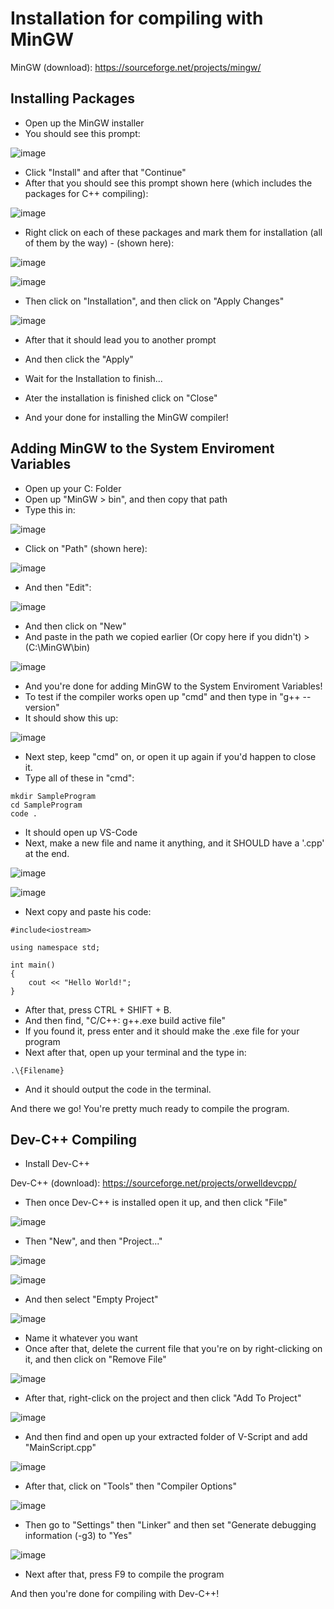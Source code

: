 # Installation for compiling with MinGW

MinGW (download): https://sourceforge.net/projects/mingw/

## Installing Packages

- Open up the MinGW installer
- You should see this prompt:

![image](https://user-images.githubusercontent.com/86795271/147414297-d5be26e3-ff11-4274-917f-a99065dc2820.png)

- Click "Install" and after that "Continue"
- After that you should see this prompt shown here (which includes the packages for C++ compiling):

![image](https://user-images.githubusercontent.com/86795271/147414342-b96834ac-9b37-4c95-95be-0d042c54da80.png)

- Right click on each of these packages and mark them for installation (all of them by the way) - (shown here):

![image](https://user-images.githubusercontent.com/86795271/147414381-2dd3b604-bb6e-4f1b-acb0-4e679691c6c3.png)

![image](https://user-images.githubusercontent.com/86795271/147414732-abebfaa1-4876-415d-a763-b3d4310df288.png)

- Then click on "Installation", and then click on "Apply Changes"

![image](https://user-images.githubusercontent.com/86795271/147414394-aeef8caf-55cf-4b79-aa5d-ff2b4838cec7.png)

- After that it should lead you to another prompt
- And then click the "Apply"

- Wait for the Installation to finish...
- Ater the installation is finished click on "Close"
- And your done for installing the MinGW compiler!

## Adding MinGW to the System Enviroment Variables

- Open up your C: Folder
- Open up "MinGW > bin", and then copy that path
- Type this in:

![image](https://user-images.githubusercontent.com/86795271/147414524-742a7611-b21c-4373-a9cd-36659b713512.png)

- Click on "Path" (shown here):

![image](https://user-images.githubusercontent.com/86795271/147414540-87869fdc-9219-49c5-90ce-22b5fdca0f3b.png)

- And then "Edit":

![image](https://user-images.githubusercontent.com/86795271/147414558-aeda6c33-9434-40f7-811e-b4c5bc276a2b.png)

- And then click on "New"
- And paste in the path we copied earlier (Or copy here if you didn't) > (C:\MinGW\bin)

![image](https://user-images.githubusercontent.com/86795271/147414619-2ce92189-6e3a-4564-95f2-33d51b9930ac.png)

- And you're done for adding MinGW to the System Enviroment Variables!
- To test if the compiler works open up "cmd" and then type in "g++ --version"
- It should show this up:

![image](https://user-images.githubusercontent.com/86795271/147414694-4b6c77b6-4f76-4d48-be1b-ab61e7b5df62.png)

- Next step, keep "cmd" on, or open it up again if you'd happen to close it.
- Type all of these in "cmd":

```
mkdir SampleProgram
cd SampleProgram
code .
```

- It should open up VS-Code
- Next, make a new file and name it anything, and it SHOULD have a '.cpp' at the end.

![image](https://user-images.githubusercontent.com/86795271/147572026-ca21b440-929b-4542-827f-604c9bea1816.png)

![image](https://user-images.githubusercontent.com/86795271/147572061-59506938-39a7-40ed-aff9-9ec0b761f25b.png)

- Next copy and paste his code:

```
#include<iostream>

using namespace std;

int main()
{
    cout << "Hello World!";
}
```

- After that, press CTRL + SHIFT + B.
- And then find, "C/C++: g++.exe build active file"
- If you found it, press enter and it should make the .exe file for your program
- Next after that, open up your terminal and the type in: 

```
.\{Filename}
```

- And it should output the code in the terminal.

And there we go! You're pretty much ready to compile the program.

## Dev-C++ Compiling

- Install Dev-C++

Dev-C++ (download): https://sourceforge.net/projects/orwelldevcpp/

- Then once Dev-C++ is installed open it up, and then click "File"

![image](https://user-images.githubusercontent.com/86795271/147767162-7640488c-1f2c-4235-ac87-991ce901e34a.png)

- Then "New", and then "Project..."

![image](https://user-images.githubusercontent.com/86795271/147767176-049769ef-9a76-45ad-b1ad-5c6c8f03ec7a.png)

![image](https://user-images.githubusercontent.com/86795271/147767206-d9d721fd-dba0-4932-8aec-53ea783c90d0.png)

- And then select "Empty Project"

![image](https://user-images.githubusercontent.com/86795271/147767223-57408fd5-7258-4908-8430-b9e492969180.png)

- Name it whatever you want
- Once after that, delete the current file that you're on by right-clicking on it, and then click on "Remove File"

![image](https://user-images.githubusercontent.com/86795271/147767301-eec2d781-c52f-4447-ae7c-58e0884fcf7b.png)

- After that, right-click on the project and then click "Add To Project"

![image](https://user-images.githubusercontent.com/86795271/147767326-810e0ee7-4b3c-435f-a1fc-f1f7bf16a667.png)

- And then find and open up your extracted folder of V-Script and add "MainScript.cpp"

![image](https://user-images.githubusercontent.com/86795271/147767421-50a2a611-5c6a-414b-a5fe-888862ab669f.png)

- After that, click on "Tools" then "Compiler Options"

![image](https://user-images.githubusercontent.com/86795271/147767637-27864a41-0dbe-43fc-84e4-58fd10c3d279.png)

- Then go to "Settings" then "Linker" and then set "Generate debugging information (-g3) to "Yes"

![image](https://user-images.githubusercontent.com/86795271/147767784-fd5a99c9-bb7a-40fe-825c-37b86201ec82.png)

- Next after that, press F9 to compile the program

And then you're done for compiling with Dev-C++!
